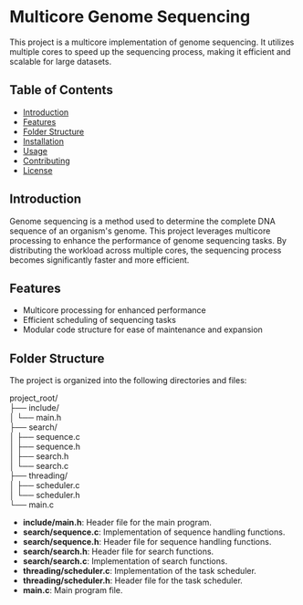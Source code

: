 # Multicore Genome Sequencing

This project is a multicore implementation of genome sequencing. It utilizes multiple cores to speed up the sequencing process, making it efficient and scalable for large datasets.

## Table of Contents
- [Introduction](#introduction)
- [Features](#features)
- [Folder Structure](#folder-structure)
- [Installation](#installation)
- [Usage](#usage)
- [Contributing](#contributing)
- [License](#license)

## Introduction
Genome sequencing is a method used to determine the complete DNA sequence of an organism's genome. This project leverages multicore processing to enhance the performance of genome sequencing tasks. By distributing the workload across multiple cores, the sequencing process becomes significantly faster and more efficient.

## Features
- Multicore processing for enhanced performance
- Efficient scheduling of sequencing tasks
- Modular code structure for ease of maintenance and expansion

## Folder Structure
The project is organized into the following directories and files:

project_root/  
├── include/  
│ └── main.h  
├── search/  
│ ├── sequence.c  
│ ├── sequence.h  
│ ├── search.h  
│ └── search.c  
├── threading/  
│ ├── scheduler.c  
│ └── scheduler.h  
└── main.c  


- **include/main.h**: Header file for the main program.
- **search/sequence.c**: Implementation of sequence handling functions.
- **search/sequence.h**: Header file for sequence handling functions.
- **search/search.h**: Header file for search functions.
- **search/search.c**: Implementation of search functions.
- **threading/scheduler.c**: Implementation of the task scheduler.
- **threading/scheduler.h**: Header file for the task scheduler.
- **main.c**: Main program file.